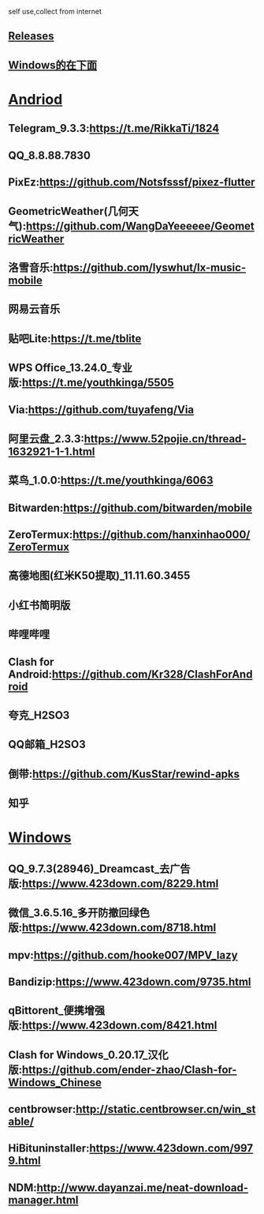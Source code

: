 self use,collect from internet 
## [Releases](https://github.com/2584191127/my-backups/releases)
## [Windows的在下面](#Windows)
# [Andriod](https://github.com/2584191127/my-backups/releases/tag/and)
## Telegram_9.3.3:https://t.me/RikkaTi/1824
## QQ_8.8.88.7830
## PixEz:https://github.com/Notsfsssf/pixez-flutter
## GeometricWeather(几何天气):https://github.com/WangDaYeeeeee/GeometricWeather
## 洛雪音乐:https://github.com/lyswhut/lx-music-mobile
## 网易云音乐
## 贴吧Lite:https://t.me/tblite
## WPS Office_13.24.0_专业版:https://t.me/youthkinga/5505
## Via:https://github.com/tuyafeng/Via
## 阿里云盘_2.3.3:https://www.52pojie.cn/thread-1632921-1-1.html
## 菜鸟_1.0.0:https://t.me/youthkinga/6063
## Bitwarden:https://github.com/bitwarden/mobile
## ZeroTermux:https://github.com/hanxinhao000/ZeroTermux
## 高德地图(红米K50提取)_11.11.60.3455
## 小红书简明版
## 哔哩哔哩
## Clash for Android:https://github.com/Kr328/ClashForAndroid
## 夸克_H2SO3
## QQ邮箱_H2SO3
## 倒带:https://github.com/KusStar/rewind-apks
## 知乎
# [Windows](https://github.com/2584191127/my-backups/releases/tag/win)
## QQ_9.7.3(28946)_Dreamcast_去广告版:https://www.423down.com/8229.html
## 微信_3.6.5.16_多开防撤回绿色版:https://www.423down.com/8718.html
## mpv:https://github.com/hooke007/MPV_lazy
## Bandizip:https://www.423down.com/9735.html
## qBittorent_便携增强版:https://www.423down.com/8421.html
## Clash for Windows_0.20.17_汉化版:https://github.com/ender-zhao/Clash-for-Windows_Chinese
## centbrowser:http://static.centbrowser.cn/win_stable/
## HiBituninstaller:https://www.423down.com/9979.html
## NDM:http://www.dayanzai.me/neat-download-manager.html
